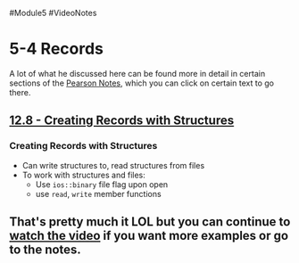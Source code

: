 #Module5 #VideoNotes 
# 5-4 Records
A lot of what he discussed here can be found more in detail in certain sections of the [Pearson Notes](../Pearson%20Notes), which you can click on certain text to go there.

## [12.8 - Creating Records with Structures](../Pearson%20Notes/12.8%20-%20Creating%20Records%20with%20Structures.md)
### Creating Records with Structures
- Can write structures to, read structures from files
- To work with structures and files:
	- Use `ios::binary` file flag upon open
	- use `read`, `write` member functions

## That's pretty much it LOL but you can continue to [watch the video](https://youtu.be/afC69ygdWTg) if you want more examples or go to the notes.